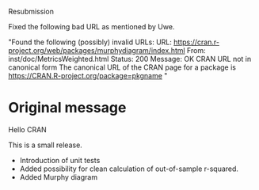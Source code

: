 Resubmission

Fixed the following bad URL as mentioned by Uwe.

  "Found the following (possibly) invalid URLs:
     URL: https://cran.r-project.org/web/packages/murphydiagram/index.html
       From: inst/doc/MetricsWeighted.html
       Status: 200
       Message: OK
       CRAN URL not in canonical form
     The canonical URL of the CRAN page for a package is
       https://CRAN.R-project.org/package=pkgname
"

# Original message

Hello CRAN

This is a small release.

- Introduction of unit tests
- Added possibility for clean calculation of out-of-sample r-squared.
- Added Murphy diagram
